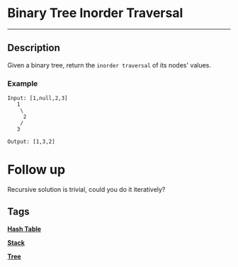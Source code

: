 # Binary Tree Inorder Traversal
-----
## Description
Given a binary tree, return the ```inorder traversal``` of its nodes' values.

### Example
```
Input: [1,null,2,3]
   1
    \
     2
    /
   3

Output: [1,3,2]
```

# Follow up
Recursive solution is trivial, could you do it iteratively?

## Tags
**[Hash Table](https://leetcode.com/tag/hash-table)**

**[Stack](https://leetcode.com/tag/stack)**

**[Tree](https://leetcode.com/tag/tree)**
